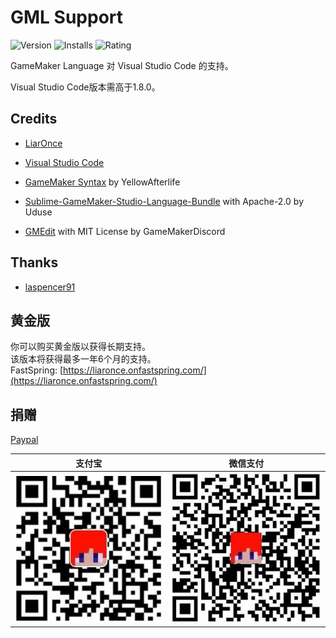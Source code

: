 # GML Support

![Version](https://vsmarketplacebadge.apphb.com/version/liaronce.gml-support.svg)
![Installs](https://vsmarketplacebadge.apphb.com/installs-short/liaronce.gml-support.svg)
![Rating](https://vsmarketplacebadge.apphb.com/rating/liaronce.gml-support.svg)

GameMaker Language 对 Visual Studio Code 的支持。

Visual Studio Code版本需高于1.8.0。

## Credits

 - [LiarOnce](https://me.liaronce.win)

 - [Visual Studio Code](https://code.visualstudio.com)

 - [GameMaker Syntax](https://yal.cc/notepad-syntax-highlighting-for-gamemaker-81/) by YellowAfterlife

 - [Sublime-GameMaker-Studio-Language-Bundle](https://github.com/Uduse/Sublime-GameMaker-Studio-Language-Bundle)  with Apache-2.0 by Uduse

 - [GMEdit](https://github.com/GameMakerDiscord/GMEdit) with MIT License by GameMakerDiscord

## Thanks

 - [laspencer91](https://github.com/laspencer91)

 ## 黄金版

你可以购买黄金版以获得长期支持。    
该版本将获得最多一年6个月的支持。    
FastSpring: [https://liaronce.onfastspring.com/](https://liaronce.onfastspring.com/)


## 捐赠

[Paypal](https://www.paypal.me/liaronce)

|            支付宝            |              微信支付              |
| :--------------------------: | :--------------------------------: |
| ![alipay](../assets/zfb.jpg) | ![wechatpay](../assets/wechat.jpg) |


